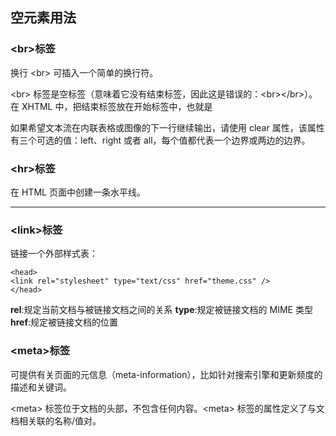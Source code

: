 ## 空元素用法
### \<br>标签
换行
\<br> 可插入一个简单的换行符。

\<br> 标签是空标签（意味着它没有结束标签，因此这是错误的：\<br>\</br>）。在 XHTML 中，把结束标签放在开始标签中，也就是 <br />

如果希望文本流在内联表格或图像的下一行继续输出，请使用 clear 属性，该属性有三个可选的值：left、right 或者 all，每个值都代表一个边界或两边的边界。
### \<hr>标签
在 HTML 页面中创建一条水平线。
<hr>

### \<link>标签
链接一个外部样式表：
```
<head>
<link rel="stylesheet" type="text/css" href="theme.css" />
</head>
```
**rel**:规定当前文档与被链接文档之间的关系
**type**:规定被链接文档的 MIME 类型
**href**:规定被链接文档的位置

### \<meta>标签
可提供有关页面的元信息（meta-information），比如针对搜索引擎和更新频度的描述和关键词。

\<meta> 标签位于文档的头部，不包含任何内容。\<meta> 标签的属性定义了与文档相关联的名称/值对。


